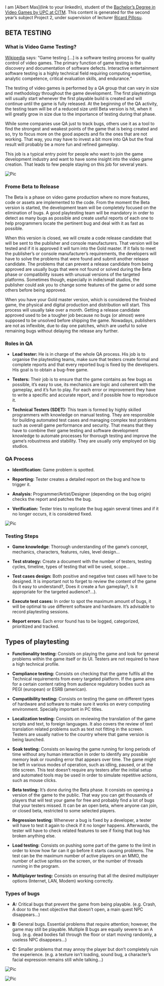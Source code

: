 I am [Albert Mas](link to your linkedIn), student of the
[Bachelor’s Degree in
Video Games by UPC at CITM](https://www.citm.upc.edu/ing/estudis/graus-videojocs/). This content is generated for the second year’s
subject Project 2, under supervision of lecturer
[Ricard Pillosu](https://es.linkedin.com/in/ricardpillosu).

## BETA TESTING

### What is Video Game Testing?

[Wikipedia](https://en.wikipedia.org/wiki/Game_testing) says:
“Game testing [...] is a software testing process for quality control of video games.
The primary function of game testing is the discovery and documentation of software defects.
Interactive entertainment software testing is a highly technical field requiring computing expertise, analytic competence,
critical evaluation skills, and endurance.”

The testing of video games is performed by a QA group that can vary in size and methodology throughout the game development.
The first playtestings will usually start whenever the first playable build is created and will continue until the game is fully released.
At the beginning of the QA activity, the testing team will be of a reduced size until Beta version is hit, when it will greatly
grow in size due to the importance of testing during that phase.

While some companies use QA just to track bugs, others use it as a tool to find the strongest and weakest points of the game
that is being created and so, try to focus more on the good aspects and fix the ones that are not working. That way, you may
have to invest a bit more into QA but the final result will probably be a more fun and refined gameplay.

This job is a typical entry point for people who want to join the game development industry and want to have some insight
into the video game creation. That leads to few people staying on this job for several years.

![Pic](https://i2.wp.com/2.media.dorkly.cvcdn.com/51/94/8a50767fc39a7d6cb54d98d1fccaa5fb.jpg)

### Frome Beta to Release

The Beta is a phase on video game production where no more features, code or assets are implemented to the code. From the moment
the Beta version is started, the development team will be completely focused on the elimination of bugs.
A good playtesting team will be mandatory in order to detect as many bugs as possible and create useful reports of each one
to help programmers locate the pertinent bug and deal with it as fast as possible.

When this version is closed, we will create a code release candidate that will be sent to the publisher and console manufacturers.
That version will be tested and if it is approved it will turn into the Gold master.
If it fails to meet the publisher’s or console manufacturer’s requirements, the developers will have to solve the problems that
were found and submit another release candidate. The problems that can prevent a release candidate from being approved are usually
bugs that were not found or solved during the Beta phase or compatibility issues with unusual versions of the targeted platforms.
Sometimes though, especially in indie/small studios, the publisher could ask you to change some features of the game or add some
others before being approved.

When you have your Gold master version, which is considered the finished game, the physical and digital production and
distribution will start. This process will usually take over a month.
Getting a release candidate approved used to be a tougher job because no bugs (or almost) were supposed to be unsolved
before shipping the game. Nowadays, publishers are not as inflexible, due to day one patches, which are useful to solve
remaining bugs without delaying the release any further.

### Roles in QA
- **Lead tester:** He is in charge of the whole QA process. His job is to organise the playtesting teams, make sure that testers create formal and complete reports and that every reported bug is fixed by the developers. His goal is to obtain a bug-free game.

- **Testers:** Their job is to ensure that the game contains as few bugs as possible, it’s easy to use, its mechanics are logic and coherent with the gameplay, and it’s fun to play. For each error or improvement they have to write a specific and accurate report, and if possible how to reproduce it.

- **Technical Testers (SDET):** This team is formed by highly skilled programmers with knowledge on manual testing. They are responsible for building automated test cases and managing complex test problems such as overall game performance and security. That means that they have to combine their game testing and software development knowledge to automate processes for thorough testing and improve the game’s robustness and stability. They are usually only employed on big studios.

### QA Process
- **Identification:** Game problem is spotted.

- **Reporting:** Tester creates a detailed report on the bug and how to trigger it.

- **Analysis:** Programmer/Artist/Designer (depending on the bug origin) checks the report and patches the bug.

- **Verification:** Tester tries to replicate the bug again several times and if it no longer occurs, it is considered fixed.

![Pic](https://www.gameindustrycareerguide.com/wp-content/uploads/2014/01/Dead-Fly-Scene_Grant-Cochrane-300x197.jpg)

### Testing Steps
- **Game knowledge**: Thorough understanding of the game’s concept, mechanics, characters, features, rules, level design…

- **Test strategy:** Create a document with the number of testers, testing cycles, timeline, types of testing that will be used, scope…

- **Test cases design:** Both positive and negative test cases will have to be designed. It is important not to forget to review the content of the game (Is it easy to understand?, Does it create a fun gameplay?, Is it appropriate for the targeted audience?...).

- **Execute test cases:** In order to spot the maximum amount of bugs, it will be optimal to use different software and hardware. It’s advisable to record playtesting sessions.

- **Report errors:**  Each error found has to be logged, categorized, prioritized and tracked.

## Types of playtesting
- **Functionality testing:** Consists on playing the game and look for general problems within the game itself or its UI. Testers are not required to have a high technical profile.

- **Compliance testing:** Consists on checking that the game fulfils all the Technical requirements from every targeted platform. If the game aims for a certain content rating from audience regulatory bodies such as PEGI (european) or ESRB (american).

- **Compatibility testing:** Consists on testing the game on different types of hardware and software to make sure it works on every computing environment. Specially important in PC titles.

- **Localization testing:** Consists on reviewing the translation of the game scripts and text, to foreign languages. It also covers the review of text translation related problems such as text not fitting in the screen. Testers are usually native to the country where that game version is being launched.

- **Soak testing:** Consists on leaving the game running for long periods of time without any human interaction in order to identify any possible memory leak or rounding error that appears over time. The game might be left in various modes of operation, such as idling, paused, or at the title screen. This test doesn’t require any testers after the initial setup and automated tools may be used in order to simulate repetitive actions, such as mouse clicks.

- **Beta testing:** It’s done during the Beta phase. It consists on opening a version of the game to the public. That way you can get thousands of players that will test your game for free and probably find a lot of bugs that your testers missed. It can be an open beta, where anyone can join, or closed beta, restricted to some selected players.

- **Regression testing:** Whenever a bug is fixed by a developer, a tester will have to test it again to check if it no longer happens. Afterwards, the tester will have to check related features to see if fixing that bug has broken anything else.

- **Load testing:** Consists on pushing some part of the game to the limit in order to know how far can it go before it starts causing problems. The test can be the maximum number of active players on an MMO, the number of active sprites on the screen, or the number of threads running in the program.

- **Multiplayer testing:** Consists on ensuring that all the desired multiplayer options (Internet, LAN, Modem) working correctly.

### Types of bugs
- **A:** Critical bugs that prevent the game from being playable. (e.g. Crash, A door to the next objective that doesn’t open, a main quest NPC disappears…)

- **B:** General bugs. Essential problems that require attention; however, the game may still be playable. Multiple B bugs are equally severe to an A bug. (e.g. dead bodies fall through the floor or start moving randomly, a useless NPC disappears…)

- **C:** Smaller problems that may annoy the player but don’t completely ruin the experience. (e.g. a texture isn’t loading, sound bug, a character’s facial expression remains still while talking...)

![Pic](https://morrisatlarge.files.wordpress.com/2015/01/game-tester.jpg?w=233&h=131)

![Pic](https://1.bp.blogspot.com/-156gvbaFg8E/Vq5hTTywMVI/AAAAAAAAGKg/pl0AIVhshIk/s1600/AC-Unity-bugs.jpg)
